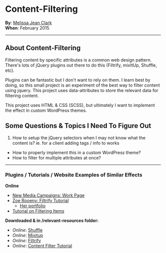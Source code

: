 # Content-Filtering

**By**: [Melissa Jean Clark](http://melissajclark.ca)  
**When**: February 2015

-----

## About Content-Filtering

Filtering content by specific attributes is a common web design pattern. There's lots of jQuery plugins out there to do this (Filtrify, mixItUp, Shuffle, etc).

Plugins can be fantastic but I don't want to rely on them. I learn best by doing, so this small project is an experiment of the best way to filter content using jquery. This project uses data-attributes to store the relevant data for filtering content.

This project uses HTML & CSS (SCSS), but ultimately I want to implement the effect in custom WordPress themes. 

## Some Questions & Topics I Need To Figure Out

1. How to setup the jQuery selectors when I may not know what the content is? ie. for a client adding tags / info to works
- How to properly implement this in a custom WordPress theme?
- How to filter for multiple attributes at once?

------

### Plugins / Tutorials / Website Examples of Similar Effects

**Online**

- [New Media Campaigns: Work Page](http://www.newmediacampaigns.com/work#all)
- [Zoe Rooeny: Filtrify Tutorial](http://zoerooney.com/blog/tutorials/wordpress-filtrify-a-tag-filtered-portfolio-or-gallery/)
    + [Her portfolio](http://zoerooney.com/portfolio/)
- [Tutorial on Filtering Items](http://www.designchemical.com/blog/index.php/jquery/create-an-automatic-content-filter-using-jquery-css-classes/)

**Downloaded & in /relevant-resources folder:**

- _Online_: [Shuffle](http://vestride.github.io/Shuffle/)
- _Online_: [Mixitup](https://mixitup.kunkalabs.com/)
- _Online_: [Filtrify](http://luis-almeida.github.io/filtrify/)
- _Online_: [Content Filter Tutorial](http://codyhouse.co/gem/content-filter/)
